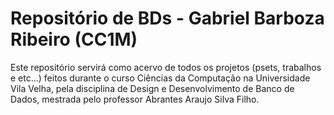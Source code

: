 # Repositório de BDs - Gabriel Barboza Ribeiro (CC1M)
Este repositório servirá como acervo de todos os projetos (psets, trabalhos e etc...) feitos durante o curso Ciências da Computação na Universidade Vila Velha, pela disciplina de Design e Desenvolvimento de Banco de Dados, mestrada pelo professor Abrantes Araujo Silva Filho.
